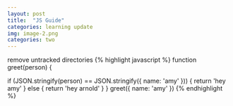 ```yaml
---
layout: post
title:  "JS Guide"
categories: learning update
img: image-2.png
categories: two
---
```


remove untracked directories
{% highlight javascript %}
function greet(person) {
  
  if (JSON.stringify(person) == JSON.stringify({ name: 'amy' })) {
    return 'hey amy'
  } else {
    return 'hey arnold'
  }
}
greet({ name: 'amy' })
{% endhighlight %}
